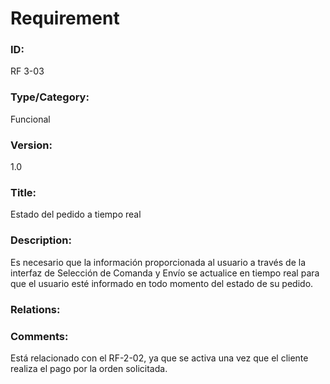 # Requirement

### ID:

RF 3-03

### Type/Category:

Funcional

### Version:

1.0

### Title:

Estado del pedido a tiempo real

### Description:

Es necesario que la información proporcionada al usuario a través de la interfaz de Selección de Comanda y Envío se actualice en tiempo real para que el usuario esté informado en todo momento del estado de su pedido.

### Relations:


### Comments:

Está relacionado con el RF-2-02, ya que se activa una vez que el cliente realiza el pago por la orden solicitada.
